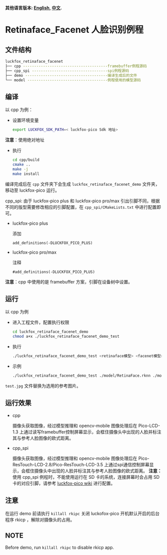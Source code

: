 
**其他语言版本: [English](README.md), [中文](README_CN.md).**

# Retinaface_Facenet 人脸识别例程

## 文件结构

```bash
luckfox_retinaface_facenet
├── cpp --------------------------------------framebuffer例程源码
├── cpp_spi ----------------------------------spi例程源码
├── demo -------------------------------------编译生成后的文件
└── model ------------------------------------例程使用的模型源码
```

## 编译
以 cpp 为例：
+ 设置环境变量

    ```bash
    export LUCKFOX_SDK_PATH=< luckfox-pico Sdk 地址>
    ```

**注意**：使用绝对地址

+ 执行

    ```bash
    cd cpp/build
    cmake ..
    make -j
    make install
    ```

编译完成后在 `cpp` 文件夹下会生成 `luckfox_retinaface_facenet_demo` 文件夹，移动至 luckfox-pico 运行。

cpp_spi:
由于 luckfox-pico plus 和 luckfox-pico pro/max 引出引脚不同，根据不同的版型需要修改相应的引脚配置，在 `cpp_spi/CMakeLists.txt` 中进行配置即可。
+ luckfox-pico plus

    添加
    ```
    add_definitions(-DLUCKFOX_PICO_PLUS)
    ```
+ luckfox-pico pro/max

    注释
    ```
    #add_definitions(-DLUCKFOX_PICO_PLUS)
    ```
**注意**：cpp 中使用的是 framebuffer 方案，引脚在设备树中设置。
## 运行
以 cpp 为例
+ 进入工程文件，配置执行权限

    ```bash
    cd luckfox_retinaface_facenet_demo
    chmod a+x ./luckfox_retinaface_facenet_demo_test
    ```

+ 执行

    ```bash
    ./luckfox_retinaface_facenet_demo_test <retinaface模型> <facenet模型> <参考图像>
    ```

+ 示例

    ```bash
    ./luckfox_retinaface_facenet_demo_test ./model/RetinaFace.rknn ./model/mobilefacenet.rknn ./test.jpg
    ```

`test.jpg` 文件替换为选用的参考图片。

## 运行效果
+ cpp

    摄像头获取图像，经过模型推理和 opencv-mobile 图像处理后在 Pico-LCD-1.3 上通过读写framebuffer控制屏幕显示，会框住摄像头中出现的人脸并标注其与参考人脸图像的欧式距离。
+ cpp_spi

    摄像头获取图像，经过模型推理和 opencv-mobile 图像处理后在 Pico-ResTouch-LCD-2.8/Pico-ResTouch-LCD-3.5 上通过spi通信控制屏幕显示，会框住摄像头中出现的人脸并标注其与参考人脸图像的欧式距离。
**注意：** 使用 cpp_spi 例程时，不能使用运行在 SD 卡的系统，连接屏幕时会占用 SD 卡的对应引脚，请参考 [luckfox-pico wiki](https://wiki.luckfox.com/Luckfox-Pico/Luckfox-Pico-ResTouch-LCD/) 进行配置。


## 注意
在运行 demo 前请执行 `killall rkipc` 关闭 luckofox-pico 开机默认开启的后台程序 rkicp ，解除对摄像头的占用。

## NOTE
Before demo, run `killall rkipc` to disable rkicp app.

